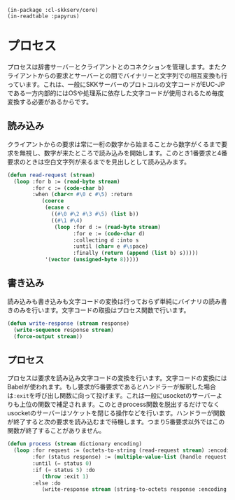     (in-package :cl-skkserv/core)
    (in-readtable :papyrus)

# プロセス

<!--
Copyright (C) 2017 asciian

This program is free software; you can redistribute it and/or modify
it under the terms of the GNU General Public License as published by
the Free Software Foundation; either version 3 of the License, or
(at your option) any later version.

This program is distributed in the hope that it will be useful,
but WITHOUT ANY WARRANTY; without even the implied warranty of
MERCHANTABILITY or FITNESS FOR A PARTICULAR PURPOSE.  See the
GNU General Public License for more details.

You should have received a copy of the GNU General Public License
along with this program; if not, write to the Free Software Foundation,
Inc., 51 Franklin Street, Fifth Floor, Boston, MA 02110-1301  USA
-->

プロセスは辞書サーバーとクライアントとのコネクションを管理します。またクライアントからの要求とサーバーとの間でバイナリーと文字列での相互変換も行っています。これは、一般にSKKサーバーのプロトコルの文字コードがEUC-JPである一方内部的にはOSや処理系に依存した文字コードが使用されるため毎度変換する必要があるからです。

## 読み込み

クライアントからの要求は常に一桁の数字から始まることから数字がくるまで要求を無視し、数字が来たところで読み込みを開始します。このとき1番要求と4番要求のときは空白文字列が来るまでを見出しとして読み込みます。

```lisp
(defun read-request (stream)
  (loop :for b := (read-byte stream)
        :for c := (code-char b)
        :when (char<= #\0 c #\5) :return
           (coerce 
            (ecase c
              ((#\0 #\2 #\3 #\5) (list b))
              ((#\1 #\4)
               (loop :for d := (read-byte stream)
                     :for e := (code-char d)
                     :collecting d :into s
                     :until (char= e #\space)
                     :finally (return (append (list b) s)))))
            '(vector (unsigned-byte 8)))))
```

## 書き込み

読み込みも書き込みも文字コードの変換は行っておらず単純にバイナリの読み書きのみを行います。文字コードの取扱はプロセス関数で行います。

```lisp
(defun write-response (stream response)
  (write-sequence response stream)
  (force-output stream))
```

## プロセス

プロセスは要求を読み込み文字コードの変換を行います。文字コードの変換にはBabelが使われます。もし要求が5番要求であるとハンドラーが解釈した場合は`:exit`を呼び出し関数に向って投げます。これは一般にusocketのサーバーよりも上位の関数で補足されます。このときprocess関数を脱出するだけでなくusocketのサーバーはソケットを閉じる操作などを行います。ハンドラーが関数が終了すると次の要求を読み込むまで待機します。つまり5番要求以外ではこの関数が終了することがありません。

```lisp
(defun process (stream dictionary encoding)
  (loop :for request := (octets-to-string (read-request stream) :encoding encoding)
        :for (status response) := (multiple-value-list (handle request dictionary))
        :until (= status 0)
        :if (= status 5) :do
           (throw :exit 1)
        :else :do
           (write-response stream (string-to-octets response :encoding encoding))))
```

